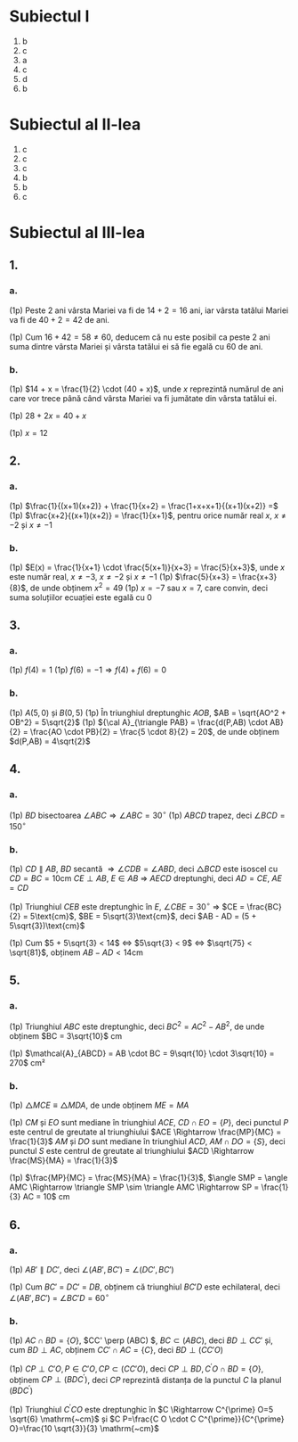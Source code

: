 # Subiectul I

1. b
2. c
3. a
4. c
5. d
6. b

# Subiectul al II-lea

1.  c
2.  c
3.  c
4.  b
5.  b
6.  c

# Subiectul al III-lea

## 1.

### a.

(1p) Peste 2 ani vârsta Mariei va fi de $14 + 2 = 16$ ani, iar vârsta tatălui Mariei va fi de $40 + 2 = 42$ de ani.

(1p) Cum $16 + 42 = 58 \not = 60$, deducem că nu este posibil ca peste 2 ani suma dintre vârsta Mariei și vârsta tatălui ei să fie egală cu $60$ de ani.

### b.

(1p) $14 + x = \frac{1}{2} \cdot (40 + x)$, unde $x$ reprezintă numărul de ani care vor trece până când vârsta Mariei va fi jumătate din vârsta tatălui ei.

(1p) $28 + 2x = 40 + x$

(1p) $x = 12$

## 2.

### a.

(1p) $\frac{1}{(x+1)(x+2)} + \frac{1}{x+2} = \frac{1+x+x+1}{(x+1)(x+2)} =$
(1p) $\frac{x+2}{(x+1)(x+2)} = \frac{1}{x+1}$, pentru orice număr real $x$, $x \neq -2$ și $x \neq -1$

### b.

(1p) $E(x) = \frac{1}{x+1} \cdot \frac{5(x+1)}{x+3} = \frac{5}{x+3}$, unde $x$ este număr real, $x \neq -3$, $x \neq -2$ și $x \neq -1$
(1p) $\frac{5}{x+3} = \frac{x+3}{8}$, de unde obținem $x^2 = 49$
(1p) $x = -7$ sau $x = 7$, care convin, deci suma soluțiilor ecuației este egală cu $0$

## 3.

### a.

(1p) $f(4) = 1$
(1p) $f(6) = -1 \Rightarrow f(4) + f(6) = 0$

### b.

(1p) $A(5,0)$ și $B(0,5)$
(1p) În triunghiul dreptunghic $AOB$, $AB = \sqrt{AO^2 + OB^2} = 5\sqrt{2}$
(1p) ${\cal A}_{\triangle PAB} = \frac{d(P,AB) \cdot AB}{2} = \frac{AO \cdot PB}{2} = \frac{5 \cdot 8}{2} = 20$, de unde obținem $d(P,AB) = 4\sqrt{2}$

## 4.

### a.

(1p) $BD$ bisectoarea $\angle ABC \Rightarrow \angle ABC = 30^\circ$
(1p) $ABCD$ trapez, deci $\angle BCD = 150^\circ$

### b.

(1p) $CD \parallel AB$, $BD$ secantă $\Rightarrow \angle CDB = \angle ABD$, deci $\triangle BCD$ este isoscel cu $CD = BC = 10\text{cm}$
$CE \perp AB$, $E \in AB$ $\Rightarrow$ $AECD$ dreptunghi, deci $AD = CE$, $AE = CD$

(1p) Triunghiul $CEB$ este dreptunghic în $E$, $\angle CBE=30^\circ$ $\Rightarrow$ $CE = \frac{BC}{2} = 5\text{cm}$, $BE = 5\sqrt{3}\text{cm}$, deci $AB - AD = (5 + 5\sqrt{3})\text{cm}$

(1p) Cum $5 + 5\sqrt{3} < 14$ $\Leftrightarrow$ $5\sqrt{3} < 9$ $\Leftrightarrow$ $\sqrt{75} < \sqrt{81}$, obținem $AB - AD < 14\text{cm}$

## 5.

### a.

(1p) Triunghiul $ABC$ este dreptunghic, deci $BC^2 = AC^2 - AB^2$, de unde obținem $BC = 3\sqrt{10}$ cm

(1p) $\mathcal{A}_{ABCD} = AB \cdot BC = 9\sqrt{10} \cdot 3\sqrt{10} = 270$ cm²

### b.

(1p) $\triangle MCE \equiv \triangle MDA$, de unde obținem $ME = MA$

(1p) $CM$ și $EO$ sunt mediane în triunghiul $ACE$, $CD \cap EO = \{P\}$, deci punctul $P$ este centrul de greutate al triunghiului $ACE \Rightarrow \frac{MP}{MC} = \frac{1}{3}$
$AM$ și $DO$ sunt mediane în triunghiul $ACD$, $AM \cap DO = \{S\}$, deci punctul $S$ este centrul de greutate al triunghiului $ACD \Rightarrow \frac{MS}{MA} = \frac{1}{3}$

(1p) $\frac{MP}{MC} = \frac{MS}{MA} = \frac{1}{3}$, $\angle SMP = \angle AMC \Rightarrow \triangle SMP \sim \triangle AMC \Rightarrow SP = \frac{1}{3} AC = 10$ cm

## 6.

### a.

(1p) $AB' \parallel DC'$, deci $\angle(AB', BC')$ = $\angle(DC', BC')$

(1p) Cum $BC'$ = $DC'$ = $DB$, obținem că triunghiul $BC'D$ este echilateral, deci $\angle(AB', BC')$ = $\angle BC'D = 60^\circ$

### b.

(1p) $AC \cap BD = \{O\}$, $CC' \perp (ABC) $, $BC \subset (ABC)$, deci $BD \perp CC'$ și, cum $BD \perp AC$, obținem $CC' \cap  AC = \{C\}$, deci $BD \perp (CC'O)$

(1p) $CP \perp C'O, P \in C'O, C P \subset\left(C C' O\right)$, deci $C P \perp B D, C^{\prime} O \cap B D=\{O\}$, obținem $C P \perp\left(B D C^{\prime}\right)$, deci $C P$ reprezintă distanța de la punctul $C$ la planul $\left(B D C^{\prime}\right)$

(1p) Triunghiul $C^{\prime} C O$ este dreptunghic în $C \Rightarrow C^{\prime} O=5 \sqrt{6} \mathrm{~cm}$ și $C P=\frac{C O \cdot C C^{\prime}}{C^{\prime} O}=\frac{10 \sqrt{3}}{3} \mathrm{~cm}$
